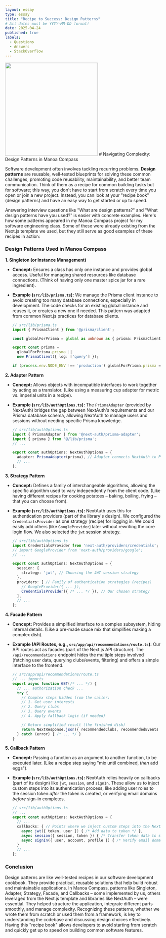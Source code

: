 ```yaml
---
layout: essay
type: essay
title: "Recipe to Success: Design Patterns"
# All dates must be YYYY-MM-DD format!
date: 2025-04-24
published: true
labels:
  - Questions
  - Answers
  - StackOverflow
---
```

<img width="300px" class="rounded float-start pe-4" src="https://img.freepik.com/free-vector/recipe-book-kitchenware_1284-35619.jpg?semt=ais_hybrid&w=740">
# Navigating Complexity: Design Patterns in Manoa Compass

Software development often involves tackling recurring problems. **Design patterns** are reusable, well-tested blueprints for solving these common challenges, promoting code reusability, maintainability, and better team communication. Think of them as a recipe for common building tasks but for software; this way, you don't have to start from scratch every time you open or join a new project. Instead, you can look at your "recipe book" (design patterns) and have an easy way to get started or up to speed.

Answering interview questions like "What are design patterns?" and "What design patterns have you used?" is easier with concrete examples. Here's how some patterns appeared in my Manoa Compass project for my software engineering class. Some of these were already existing from the Next.js template we used, but they still serve as good examples of these recipes in action:

### Design Patterns Used in Manoa Compass

**1. Singleton (or Instance Management)**

* **Concept:** Ensures a class has only one instance and provides global access. Useful for managing shared resources like database connections. (Think of having only one master spice jar for a rare ingredient).
* **Example (`src/lib/prisma.ts`):** We manage the Prisma client instance to avoid creating too many database connections, especially in development. The code checks for an existing global instance and reuses it, or creates a new one if needed. This pattern was adapted from common Next.js practices for database clients.

    ```typescript
    // src/lib/prisma.ts
    import { PrismaClient } from '@prisma/client';

    const globalForPrisma = global as unknown as { prisma: PrismaClient };

    export const prisma =
      globalForPrisma.prisma ||
      new PrismaClient({ log: ['query'] });

    if (process.env.NODE_ENV !== 'production') globalForPrisma.prisma = prisma;
    ```

**2. Adapter Pattern**

* **Concept:** Allows objects with incompatible interfaces to work together by acting as a translator. (Like using a measuring cup adapter for metric vs. imperial units in a recipe).
* **Example (`src/lib/authOptions.ts`):** The `PrismaAdapter` (provided by NextAuth) bridges the gap between NextAuth's requirements and our Prisma database schema, allowing NextAuth to manage users and sessions without needing specific Prisma knowledge.

    ```typescript
    // src/lib/authOptions.ts
    import { PrismaAdapter } from '@next-auth/prisma-adapter';
    import { prisma } from '@/lib/prisma';
    // ...

    export const authOptions: NextAuthOptions = {
      adapter: PrismaAdapter(prisma), // Adapter connects NextAuth to Prisma
      // ...
    };
    ```

**3. Strategy Pattern**

* **Concept:** Defines a family of interchangeable algorithms, allowing the specific algorithm used to vary independently from the client code. (Like having different recipes for cooking potatoes – baking, boiling, frying – that you can choose from).
* **Example (`src/lib/authOptions.ts`):** NextAuth uses this for authentication providers (part of the library's design). We configured the `CredentialsProvider` as one strategy (recipe) for logging in. We could easily add others (like `GoogleProvider`) later without rewriting the core login flow. We also selected the `jwt` session strategy.

    ```typescript
    // src/lib/authOptions.ts
    import CredentialsProvider from 'next-auth/providers/credentials';
    // import GoogleProvider from 'next-auth/providers/google';
    // ...

    export const authOptions: NextAuthOptions = {
      session: {
        strategy: 'jwt', // Choosing the JWT session strategy
      },
      providers: [ // Family of authentication strategies (recipes)
        // GoogleProvider({ ... }),
        CredentialsProvider({ /* ... */ }), // Our chosen strategy
      ],
      // ...
    };
    ```

**4. Facade Pattern**

* **Concept:** Provides a simplified interface to a complex subsystem, hiding internal details. (Like a pre-made sauce mix that simplifies making a complex dish).
* **Example (API Routes, e.g., `src/app/api/recommendations/route.ts`):** Our API routes act as facades (part of the Next.js API structure). The `/api/recommendations` endpoint hides the multiple steps involved (fetching user data, querying clubs/events, filtering) and offers a simple interface to the frontend.

    ```typescript
    // src/app/api/recommendations/route.ts
    // ... imports
    export async function GET(/* ... */) {
      // ... authorization check ...
      try {
        // Complex steps hidden from the caller:
        // 1. Get user interests
        // 2. Query clubs
        // 3. Query events
        // 4. Apply fallback logic (if needed)

        // Return simplified result (the finished dish)
        return NextResponse.json({ recommendedClubs, recommendedEvents });
      } catch (error) { /* ... */ }
    }
    ```

**5. Callback Pattern**

* **Concept:** Passing a function as an argument to another function, to be executed later. (Like a recipe step saying "mix until combined, *then* add eggs").
* **Example (`src/lib/authOptions.ts`):** NextAuth relies heavily on callbacks (part of its design) like `jwt`, `session`, and `signIn`. These allow us to inject custom steps into its authentication process, like adding user roles to the session token *after* the token is created, or verifying email domains *before* sign-in completes.

    ```typescript
    // src/lib/authOptions.ts
    // ...
    export const authOptions: NextAuthOptions = {
      // ...
      callbacks: { // Points where we inject custom steps into the NextAuth recipe
        async jwt({ token, user }) { /* Add data to token */ },
        async session({ session, token }) { /* Transfer token data to session */ },
        async signIn({ user, account, profile }) { /* Verify email domain */ }
      }
      // ...
    };
    ```

### Conclusion

Design patterns are like well-tested recipes in our software development cookbook. They provide practical, reusable solutions that help build robust and maintainable applications. In Manoa Compass, patterns like Singleton, Adapter, Strategy, Facade, and Callbacks – some implemented by us, others leveraged from the Next.js template and libraries like NextAuth – were essential. They helped structure the application, integrate different parts smoothly, and manage complexity. Recognizing these patterns, whether we wrote them from scratch or used them from a framework, is key to understanding the codebase and discussing design choices effectively. Having this "recipe book" allows developers to avoid starting from scratch and quickly get up to speed on building common software features.

